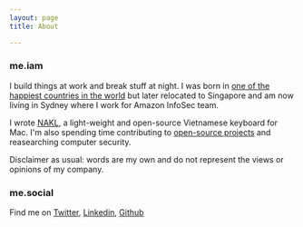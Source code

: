 ```yaml
---
layout: page 
title: About

---
```


### me.iam

I build things at work and break stuff at night. I was born in [one of the happiest countries in the world](https://www.gfmag.com/global-data/non-economic-data/happiest-countries) but later relocated to Singapore and am now living in Sydney where I work for Amazon InfoSec team. 

I wrote [NAKL](http://huyphan.github.io/NAKL/index_en.html), a light-weight and open-source Vietnamese keyboard for Mac. I'm also spending time contributing to [open-source projects](https://github.com/huyphan?tab=repositories) and reasearching computer security.

Disclaimer as usual: words are my own and do not represent the views or opinions of my company.

### me.social

Find me on [Twitter](https://twitter.com/pdah), [Linkedin](http://www.linkedin.com/pub/huy-phan-dac-anh/12/2b3/b43), [Github](http://github.com/huyphan)
